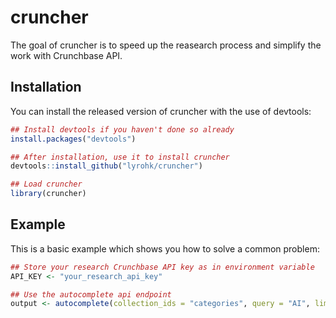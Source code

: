 
# cruncher

<!-- badges: start -->
<!-- badges: end -->

The goal of cruncher is to speed up the reasearch process and simplify the work with Crunchbase API.

## Installation

You can install the released version of cruncher with the use of devtools:

``` r
## Install devtools if you haven't done so already
install.packages("devtools")

## After installation, use it to install cruncher
devtools::install_github("lyrohk/cruncher")

## Load cruncher
library(cruncher)
```

## Example

This is a basic example which shows you how to solve a common problem:

``` r
## Store your research Crunchbase API key as in environment variable
API_KEY <- "your_research_api_key"

## Use the autocomplete api endpoint
output <- autocomplete(collection_ids = "categories", query = "AI", limit = 10)
```

